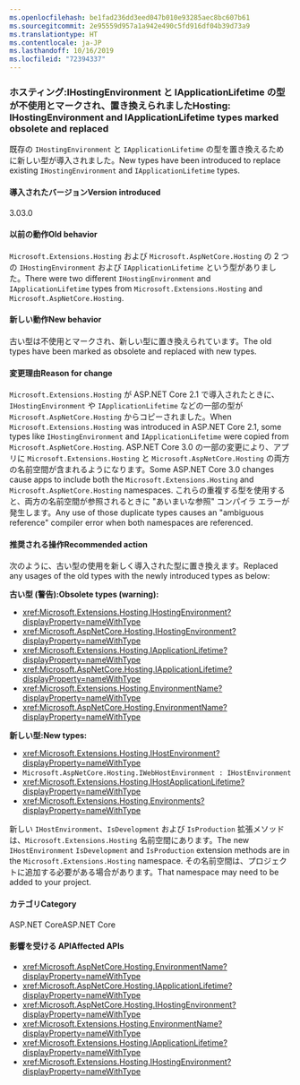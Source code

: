 ```yaml
---
ms.openlocfilehash: be1fad236dd3eed047b010e93285aec8bc607b61
ms.sourcegitcommit: 2e95559d957a1a942e490c5fd916df04b39d73a9
ms.translationtype: HT
ms.contentlocale: ja-JP
ms.lasthandoff: 10/16/2019
ms.locfileid: "72394337"
---
```

### <a name="hosting-ihostingenvironment-and-iapplicationlifetime-types-marked-obsolete-and-replaced"></a><span data-ttu-id="e0745-101">ホスティング:IHostingEnvironment と IApplicationLifetime の型が不使用とマークされ、置き換えられました</span><span class="sxs-lookup"><span data-stu-id="e0745-101">Hosting: IHostingEnvironment and IApplicationLifetime types marked obsolete and replaced</span></span>

<span data-ttu-id="e0745-102">既存の `IHostingEnvironment` と `IApplicationLifetime` の型を置き換えるために新しい型が導入されました。</span><span class="sxs-lookup"><span data-stu-id="e0745-102">New types have been introduced to replace existing `IHostingEnvironment` and `IApplicationLifetime` types.</span></span>

#### <a name="version-introduced"></a><span data-ttu-id="e0745-103">導入されたバージョン</span><span class="sxs-lookup"><span data-stu-id="e0745-103">Version introduced</span></span>

<span data-ttu-id="e0745-104">3.0</span><span class="sxs-lookup"><span data-stu-id="e0745-104">3.0</span></span>

#### <a name="old-behavior"></a><span data-ttu-id="e0745-105">以前の動作</span><span class="sxs-lookup"><span data-stu-id="e0745-105">Old behavior</span></span>

<span data-ttu-id="e0745-106">`Microsoft.Extensions.Hosting` および `Microsoft.AspNetCore.Hosting` の 2 つの `IHostingEnvironment` および `IApplicationLifetime` という型がありました。</span><span class="sxs-lookup"><span data-stu-id="e0745-106">There were two different `IHostingEnvironment` and `IApplicationLifetime` types from `Microsoft.Extensions.Hosting` and `Microsoft.AspNetCore.Hosting`.</span></span>

#### <a name="new-behavior"></a><span data-ttu-id="e0745-107">新しい動作</span><span class="sxs-lookup"><span data-stu-id="e0745-107">New behavior</span></span>

<span data-ttu-id="e0745-108">古い型は不使用とマークされ、新しい型に置き換えられています。</span><span class="sxs-lookup"><span data-stu-id="e0745-108">The old types have been marked as obsolete and replaced with new types.</span></span>

#### <a name="reason-for-change"></a><span data-ttu-id="e0745-109">変更理由</span><span class="sxs-lookup"><span data-stu-id="e0745-109">Reason for change</span></span>

<span data-ttu-id="e0745-110">`Microsoft.Extensions.Hosting` が ASP.NET Core 2.1 で導入されたときに、`IHostingEnvironment` や `IApplicationLifetime` などの一部の型が `Microsoft.AspNetCore.Hosting` からコピーされました。</span><span class="sxs-lookup"><span data-stu-id="e0745-110">When `Microsoft.Extensions.Hosting` was introduced in ASP.NET Core 2.1, some types like `IHostingEnvironment` and `IApplicationLifetime` were copied from `Microsoft.AspNetCore.Hosting`.</span></span> <span data-ttu-id="e0745-111">ASP.NET Core 3.0 の一部の変更により、アプリに `Microsoft.Extensions.Hosting` と `Microsoft.AspNetCore.Hosting` の両方の名前空間が含まれるようになります。</span><span class="sxs-lookup"><span data-stu-id="e0745-111">Some ASP.NET Core 3.0 changes cause apps to include both the `Microsoft.Extensions.Hosting` and `Microsoft.AspNetCore.Hosting` namespaces.</span></span> <span data-ttu-id="e0745-112">これらの重複する型を使用すると、両方の名前空間が参照されるときに "あいまいな参照" コンパイラ エラーが発生します。</span><span class="sxs-lookup"><span data-stu-id="e0745-112">Any use of those duplicate types causes an "ambiguous reference" compiler error when both namespaces are referenced.</span></span>

#### <a name="recommended-action"></a><span data-ttu-id="e0745-113">推奨される操作</span><span class="sxs-lookup"><span data-stu-id="e0745-113">Recommended action</span></span>

<span data-ttu-id="e0745-114">次のように、古い型の使用を新しく導入された型に置き換えます。</span><span class="sxs-lookup"><span data-stu-id="e0745-114">Replaced any usages of the old types with the newly introduced types as below:</span></span>

<span data-ttu-id="e0745-115">**古い型 (警告):**</span><span class="sxs-lookup"><span data-stu-id="e0745-115">**Obsolete types (warning):**</span></span>

- <xref:Microsoft.Extensions.Hosting.IHostingEnvironment?displayProperty=nameWithType>
- <xref:Microsoft.AspNetCore.Hosting.IHostingEnvironment?displayProperty=nameWithType>
- <xref:Microsoft.Extensions.Hosting.IApplicationLifetime?displayProperty=nameWithType>
- <xref:Microsoft.AspNetCore.Hosting.IApplicationLifetime?displayProperty=nameWithType>
- <xref:Microsoft.Extensions.Hosting.EnvironmentName?displayProperty=nameWithType>
- <xref:Microsoft.AspNetCore.Hosting.EnvironmentName?displayProperty=nameWithType>

<span data-ttu-id="e0745-116">**新しい型:**</span><span class="sxs-lookup"><span data-stu-id="e0745-116">**New types:**</span></span>

- <xref:Microsoft.Extensions.Hosting.IHostEnvironment?displayProperty=nameWithType>
- `Microsoft.AspNetCore.Hosting.IWebHostEnvironment : IHostEnvironment`
- <xref:Microsoft.Extensions.Hosting.IHostApplicationLifetime?displayProperty=nameWithType>
- <xref:Microsoft.Extensions.Hosting.Environments?displayProperty=nameWithType>

<span data-ttu-id="e0745-117">新しい `IHostEnvironment`、`IsDevelopment` および `IsProduction` 拡張メソッドは、`Microsoft.Extensions.Hosting` 名前空間にあります。</span><span class="sxs-lookup"><span data-stu-id="e0745-117">The new `IHostEnvironment` `IsDevelopment` and `IsProduction` extension methods are in the `Microsoft.Extensions.Hosting` namespace.</span></span> <span data-ttu-id="e0745-118">その名前空間は、プロジェクトに追加する必要がある場合があります。</span><span class="sxs-lookup"><span data-stu-id="e0745-118">That namespace may need to be added to your project.</span></span>

#### <a name="category"></a><span data-ttu-id="e0745-119">カテゴリ</span><span class="sxs-lookup"><span data-stu-id="e0745-119">Category</span></span>

<span data-ttu-id="e0745-120">ASP.NET Core</span><span class="sxs-lookup"><span data-stu-id="e0745-120">ASP.NET Core</span></span>

#### <a name="affected-apis"></a><span data-ttu-id="e0745-121">影響を受ける API</span><span class="sxs-lookup"><span data-stu-id="e0745-121">Affected APIs</span></span>

- <xref:Microsoft.AspNetCore.Hosting.EnvironmentName?displayProperty=nameWithType>
- <xref:Microsoft.AspNetCore.Hosting.IApplicationLifetime?displayProperty=nameWithType>
- <xref:Microsoft.AspNetCore.Hosting.IHostingEnvironment?displayProperty=nameWithType>
- <xref:Microsoft.Extensions.Hosting.EnvironmentName?displayProperty=nameWithType>
- <xref:Microsoft.Extensions.Hosting.IApplicationLifetime?displayProperty=nameWithType>
- <xref:Microsoft.Extensions.Hosting.IHostingEnvironment?displayProperty=nameWithType>

<!-- 

#### Affected APIs

- `T:Microsoft.AspNetCore.Hosting.EnvironmentName`
- `T:Microsoft.AspNetCore.Hosting.IApplicationLifetime`
- `T:Microsoft.AspNetCore.Hosting.IHostingEnvironment`
- `T:Microsoft.Extensions.Hosting.EnvironmentName`
- `T:Microsoft.Extensions.Hosting.IApplicationLifetime`
- `T:Microsoft.Extensions.Hosting.IHostingEnvironment`

-->
